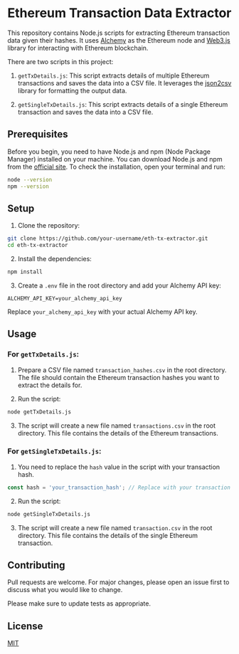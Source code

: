 # Ethereum Transaction Data Extractor

This repository contains Node.js scripts for extracting Ethereum transaction data given their hashes. It uses [Alchemy](https://www.alchemyapi.io/) as the Ethereum node and [Web3.js](https://web3js.readthedocs.io/en/v1.3.4/) library for interacting with Ethereum blockchain.

There are two scripts in this project:

1. `getTxDetails.js`: This script extracts details of multiple Ethereum transactions and saves the data into a CSV file. It leverages the [json2csv](https://www.npmjs.com/package/json2csv) library for formatting the output data.

2. `getSingleTxDetails.js`: This script extracts details of a single Ethereum transaction and saves the data into a CSV file.

## Prerequisites

Before you begin, you need to have Node.js and npm (Node Package Manager) installed on your machine. You can download Node.js and npm from the [official site](https://nodejs.org/en/download/). To check the installation, open your terminal and run:

```bash
node --version
npm --version
```

## Setup

1. Clone the repository:

```bash
git clone https://github.com/your-username/eth-tx-extractor.git
cd eth-tx-extractor
```

2. Install the dependencies:

```bash
npm install
```

3. Create a `.env` file in the root directory and add your Alchemy API key:

```env
ALCHEMY_API_KEY=your_alchemy_api_key
```

Replace `your_alchemy_api_key` with your actual Alchemy API key.

## Usage

### For `getTxDetails.js`:

1. Prepare a CSV file named `transaction_hashes.csv` in the root directory. The file should contain the Ethereum transaction hashes you want to extract the details for.

2. Run the script:

```bash
node getTxDetails.js
```

3. The script will create a new file named `transactions.csv` in the root directory. This file contains the details of the Ethereum transactions.

### For `getSingleTxDetails.js`:

1. You need to replace the `hash` value in the script with your transaction hash.

```javascript
const hash = 'your_transaction_hash'; // Replace with your transaction hash
```

2. Run the script:

```bash
node getSingleTxDetails.js
```

3. The script will create a new file named `transaction.csv` in the root directory. This file contains the details of the single Ethereum transaction.

## Contributing

Pull requests are welcome. For major changes, please open an issue first to discuss what you would like to change.

Please make sure to update tests as appropriate.

## License

[MIT](https://choosealicense.com/licenses/mit/)
